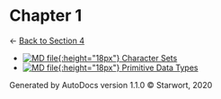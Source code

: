 # Chapter 1

← [Back to Section 4](..)

- [![MD file](https://img.icons8.com/windows/512/4a90e2/regular-document.png){:height="18px"} Character Sets](character_sets.html)
- [![MD file](https://img.icons8.com/windows/512/4a90e2/regular-document.png){:height="18px"} Primitive Data Types](primitive_data_types.html)

Generated by AutoDocs version 1.1.0 © Starwort, 2020
